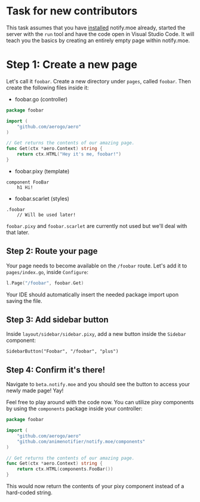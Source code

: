 # Task for new contributors

This task assumes that you have [installed](https://github.com/animenotifier/notify.moe#installation) notify.moe already, started the server with the `run` tool and have the code open in Visual Studio Code. It will teach you the basics by creating an entirely empty page within notify.moe.

# Step 1: Create a new page

Let's call it `foobar`. Create a new directory under `pages`, called `foobar`. Then create the following files inside it:

* foobar.go (controller)

```go
package foobar

import (
	"github.com/aerogo/aero"
)

// Get returns the contents of our amazing page.
func Get(ctx *aero.Context) string {
	return ctx.HTML("Hey it's me, foobar!")
}
```

* foobar.pixy (template)

```pixy
component FooBar
	h1 Hi!
```


* foobar.scarlet (styles)

```scarlet
.foobar
	// Will be used later!
```

`foobar.pixy` and `foobar.scarlet` are currently not used but we'll deal with that later.

## Step 2: Route your page

Your page needs to become available on the `/foobar` route. Let's add it to `pages/index.go`, inside `Configure`:

```go
l.Page("/foobar", foobar.Get)
```

Your IDE should automatically insert the needed package import upon saving the file.

## Step 3: Add sidebar button

Inside `layout/sidebar/sidebar.pixy`, add a new button inside the `Sidebar` component:

```pixy
SidebarButton("Foobar", "/foobar", "plus")
```

## Step 4: Confirm it's there!

Navigate to `beta.notify.moe` and you should see the button to access your newly made page! Yay!

Feel free to play around with the code now. You can utilize pixy components by using the `components` package inside your controller:

```go
package foobar

import (
	"github.com/aerogo/aero"
	"github.com/animenotifier/notify.moe/components"
)

// Get returns the contents of our amazing page.
func Get(ctx *aero.Context) string {
	return ctx.HTML(components.FooBar())
}
```

This would now return the contents of your pixy component instead of a hard-coded string.
